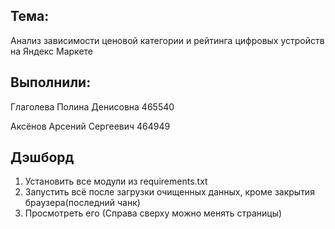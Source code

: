 ## Тема:

Анализ зависимости ценовой категории и рейтинга цифровых устройств на Яндекс Маркете

## Выполнили:

Глаголева Полина Денисовна 465540

Аксёнов Арсений Сергеевич 464949

## Дэшборд
1. Установить все модули из requirements.txt
2. Запустить всё после загрузки очищенных данных, кроме закрытия браузера(последний чанк)
3. Просмотреть его (Справа сверху можно менять страницы)
